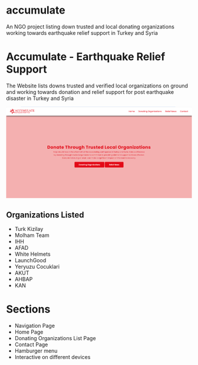 # accumulate
An NGO project listing down trusted and local donating organizations working towards earthquake relief support in Turkey and Syria

# Accumulate - Earthquake Relief Support

The Website lists downs trusted and verified local organizations on ground and working towards donation and relief support for post earthquake disaster in Turkey and Syria

[![how to make responsive website using html](images/web.png)](https://siddique1729.github.io/accumulate/)

## Organizations Listed
- Turk Kizilay
- Molham Team
- IHH
- AFAD
- White Helmets
- LaunchGood
- Yeryuzu Cocuklari
- AKUT
- AHBAP
- KAN

# Sections
- Navigation Page
- Home Page
- Donating Organizations List Page
- Contact Page
- Hamburger menu
- Interactive on different devices
